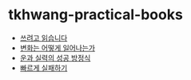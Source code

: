 # tkhwang-practical-books

- [쓰려고 읽습니다](./ㅅ/쓰려고_읽습니다/README.md)
- [변화는 어떻게 일어나는가](./ㅂ/변화는_어떻게_일어나는가/README.md)
- [운과 실력의 성공 방정식](./ㅇ/운과_실력의_성공_방정식/README.md)
- [빠르게 실패하기](./ㅂ/빠르게_실패하기/README.md)
